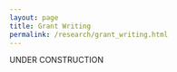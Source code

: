 ```yaml
---
layout: page
title: Grant Writing
permalink: /research/grant_writing.html
---
```


UNDER CONSTRUCTION